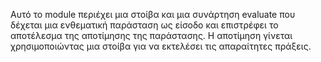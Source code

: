 Αυτό το module περιέχει μια στοίβα και μια συνάρτηση evaluate που δέχεται μια ενθεματική παράσταση ως είσοδο και επιστρέφει το αποτέλεσμα της αποτίμησης της παράστασης. Η αποτίμηση γίνεται χρησιμοποιώντας μια στοίβα για να εκτελέσει τις απαραίτητες πράξεις.